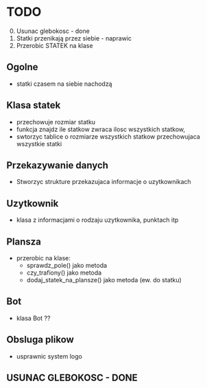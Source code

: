 # TODO
 0. Usunac glebokosc - done
 1. Statki przenikają przez siebie - naprawic
 2. Przerobic STATEK na klase
 
 
## Ogolne
 - statki czasem na siebie nachodzą



## Klasa statek
 - przechowuje rozmiar statku 
 - funkcja znajdz ile statkow zwraca ilosc wszystkich statkow, 
 - swtorzyc tablice o rozmiarze wszystkich statkow przechowujaca wszystkie statki
 

## Przekazywanie danych
 - Stworzyc strukture przekazujaca informacje o uzytkownikach
 
## Uzytkownik 
 - klasa z informacjami o rodzaju uzytkownika, punktach itp
 
## Plansza
 - przerobic na klase:
    - sprawdz_pole() jako metoda
    - czy_trafiony() jako metoda
    - dodaj_statek_na_plansze() jako metoda (ew. do statku)

## Bot
 - klasa Bot ??

 
## Obsluga plikow
 - usprawnic system logo

 
 
## USUNAC GLEBOKOSC - DONE
